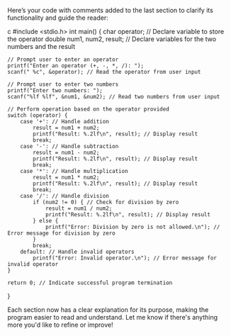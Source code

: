 Here’s your code with comments added to the last section to clarify its functionality and guide the reader:

c
#include <stdio.h>
int main() {
    char operator; // Declare variable to store the operator
    double num1, num2, result; // Declare variables for the two numbers and the result

    // Prompt user to enter an operator
    printf("Enter an operator (+, -, *, /): ");
    scanf(" %c", &operator); // Read the operator from user input

    // Prompt user to enter two numbers
    printf("Enter two numbers: ");
    scanf("%lf %lf", &num1, &num2); // Read two numbers from user input

    // Perform operation based on the operator provided
    switch (operator) {
        case '+': // Handle addition
            result = num1 + num2;
            printf("Result: %.2lf\n", result); // Display result
            break;
        case '-': // Handle subtraction
            result = num1 - num2;
            printf("Result: %.2lf\n", result); // Display result
            break;
        case '*': // Handle multiplication
            result = num1 * num2;
            printf("Result: %.2lf\n", result); // Display result
            break;
        case '/': // Handle division
            if (num2 != 0) { // Check for division by zero
                result = num1 / num2;
                printf("Result: %.2lf\n", result); // Display result
            } else {
                printf("Error: Division by zero is not allowed.\n"); // Error message for division by zero
            }
            break;
        default: // Handle invalid operators
            printf("Error: Invalid operator.\n"); // Error message for invalid operator
    }

    return 0; // Indicate successful program termination
}


Each section now has a clear explanation for its purpose, making the program easier to read and understand. Let me know if there's anything more you'd like to refine or improve!
